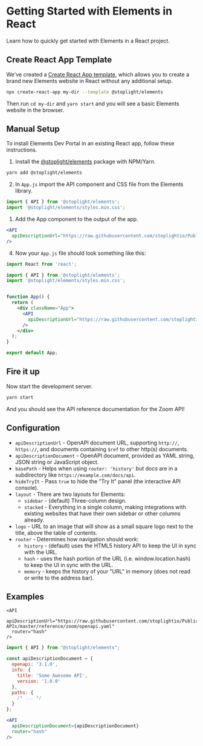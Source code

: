 # Getting Started with Elements in React

Learn how to quickly get started with Elements in a React project.

## Create React App Template

We've created a [Create React App template](https://github.com/stoplightio/cra-template-elements), which allows you to create a brand new Elements website in React without any additional setup.

```bash
npx create-react-app my-dir --template @stoplight/elements
```

Then run `cd my-dir` and `yarn start` and you will see a basic Elements website in the browser.

## Manual Setup

To install Elements Dev Portal in an existing React app, follow these instructions.


1. Install the [@stoplight/elements](https://www.npmjs.com/package/@stoplight/elements) package with NPM/Yarn.

```bash
yarn add @stoplight/elements
```

2. In `App.js` import the API component and CSS file from the Elements library.

```jsx
import { API } from '@stoplight/elements';
import '@stoplight/elements/styles.min.css';
```

1. Add the App component to the output of the app.

```jsx
<API
  apiDescriptionUrl="https://raw.githubusercontent.com/stoplightio/Public-APIs/master/reference/zoom/openapi.yaml"
/>
```

4. Now your `App.js` file should look something like this:

<!-- title: App.js -->
```jsx
import React from 'react';

import { API } from '@stoplight/elements';
import '@stoplight/elements/styles.min.css';


function App() {
  return (
    <div className="App">
      <API
        apiDescriptionUrl="https://raw.githubusercontent.com/stoplightio/Public-APIs/master/reference/zoom/openapi.yaml"
      />
    </div>
  );
}

export default App;
```

## Fire it up

Now start the development server.

```bash
yarn start
```

And you should see the API reference documentation for the Zoom API!

## Configuration

- `apiDescriptionUrl` - OpenAPI document URL, supporting `http://`, `https://`, and documents containing `$ref` to other http(s) documents.
- `apiDescriptionDocument` - OpenAPI document, provided as YAML string, JSON string or JavaScript object.
- `basePath` - Helps when using `router: 'history'` but docs are in a subdirectory like `https://example.com/docs/api`.
- `hideTryIt` - Pass `true` to hide the "Try It" panel (the interactive API console).
- `layout` - There are two layouts for Elements:
  - `sidebar` - (default) Three-column design.
  - `stacked` - Everything in a single column, making integrations with existing websites that have their own sidebar or other columns already.
- `logo` - URL to an image that will show as a small square logo next to the title, above the table of contents.
- `router` -  Determines how navigation should work:
  - `history` - (default) uses the HTML5 history API to keep the UI in sync with the URL.
  - `hash` - uses the hash portion of the URL (i.e. window.location.hash) to keep the UI in sync with the URL.
  - `memory` - keeps the history of your "URL" in memory (does not read or write to the address bar).

## Examples

<!-- title: React Component with API Description Provided as a URL -->
```
<API
  apiDescriptionUrl="https://raw.githubusercontent.com/stoplightio/Public-APIs/master/reference/zoom/openapi.yaml"
  router="hash"
/>
```

<!-- title: React Component with API Description Provided Directly -->

```jsx
import { API } from "@stoplight/elements";

const apiDescriptionDocument = {
  openapi: '3.1.0',
  info: {
    title: 'Some Awesome API',
    version: '1.0.0'
  },
  paths: {
    /* ... */
  }
};

<API
  apiDescriptionDocument={apiDescriptionDocument}
  router="hash"
/>
```
